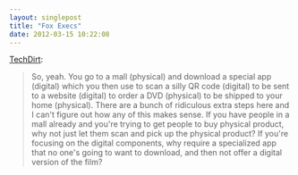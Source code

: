 ```yaml
---
layout: singlepost
title: "Fox Execs"
date: 2012-03-15 10:22:08
---
```

[TechDirt](http://www.techdirt.com/articles/20120314/01453118097/does-anyone-who-develops-new-products-hollywood-ask-would-i-ever-actually-use-this.shtml):
>So, yeah. You go to a mall (physical) and download a special app (digital) which you then use to scan a silly QR code (digital) to be sent to a website (digital) to order a DVD (physical) to be shipped to your home (physical). There are a bunch of ridiculous extra steps here and I can't figure out how any of this makes sense. If you have people in a mall already and you're trying to get people to buy physical product, why not just let them scan and pick up the physical product? If you're focusing on the digital components, why require a specialized app that no one's going to want to download, and then not offer a digital version of the film?

